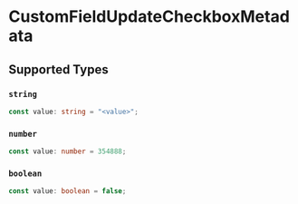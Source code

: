 # CustomFieldUpdateCheckboxMetadata


## Supported Types

### `string`

```typescript
const value: string = "<value>";
```

### `number`

```typescript
const value: number = 354888;
```

### `boolean`

```typescript
const value: boolean = false;
```

